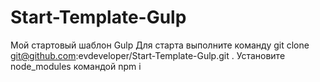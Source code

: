# Start-Template-Gulp
Мой стартовый шаблон Gulp
 Для старта выполните команду git clone git@github.com:evdeveloper/Start-Template-Gulp.git . 
Установите node_modules командой npm i 
